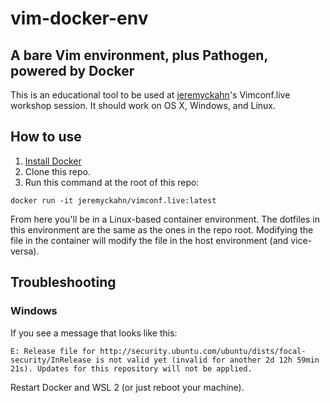 # vim-docker-env

## A bare Vim environment, plus Pathogen, powered by Docker

This is an educational tool to be used at [jeremyckahn](https://github.com/jeremyckahn)'s Vimconf.live workshop session. It should work on OS X, Windows, and Linux.

## How to use

1. [Install Docker](https://docs.docker.com/get-docker/)
2. Clone this repo.
3. Run this command at the root of this repo:

```
docker run -it jeremyckahn/vimconf.live:latest
```

From here you'll be in a Linux-based container environment. The dotfiles in this environment are the same as the ones in the repo root. Modifying the file in the container will modify the file in the host environment (and vice-versa).

## Troubleshooting

### Windows

If you see a message that looks like this:

```
E: Release file for http://security.ubuntu.com/ubuntu/dists/focal-security/InRelease is not valid yet (invalid for another 2d 12h 59min 21s). Updates for this repository will not be applied.
```

Restart Docker and WSL 2 (or just reboot your machine).
